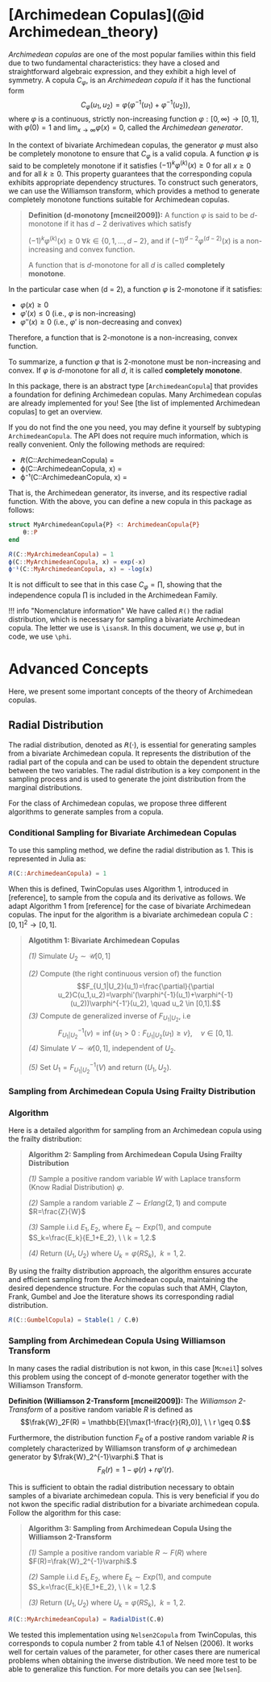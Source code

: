 # [Archimedean Copulas](@id Archimedean_theory)

*Archimedean copulas* are one of the most popular families within this field due to two fundamental characteristics: they have a closed and straightforward algebraic expression, and they exhibit a high level of symmetry. A copula $C_\varphi$, is an *Archimedean copula* if it has the functional form
$$C_\varphi(u_1, u_2) = \varphi(\varphi^{-1}(u_1) + \varphi^{-1}(u_2)),$$
where $\varphi$ is a continuous, strictly non-increasing function $\varphi: [0, \infty) \to [0, 1],$ with $\varphi(0)=1$ and $\lim_{x \to \infty}\varphi(x)=0,$ called the *Archimedean generator*.

In the context of bivariate Archimedean copulas, the generator $\varphi$ must also be completely monotone to ensure that $C_\varphi$ is a valid copula. A function $\varphi$ is said to be completely monotone if it satisfies $(-1)^k \varphi^{(k)}(x) \ge 0$ for all $x \ge 0$ and for all $k \ge 0$. This property guarantees that the corresponding copula exhibits appropriate dependency structures. To construct such generators, we can use the Williamson transform, which provides a method to generate completely monotone functions suitable for Archimedean copulas.

> **Definition (d-monotony [mcneil2009]):** A function $\varphi$ is said to be $d$-monotone if it has $d-2$ derivatives which satisfy 
>
> $(-1)^k \varphi^{(k)}(x) \ge 0 \;\forall k \in \{0, 1, \ldots, d-2\},$ and if $(-1)^{d-2}\varphi^{(d-2)}(x)$ is a non-increasing and convex function. 
>
> A function that is $d$-monotone for all $d$ is called **completely monotone**.

In the particular case when \(d = 2\), a function $\varphi$ is 2-monotone if it satisfies:

- $\varphi(x) \ge 0$
- $\varphi'(x) \le 0$ (i.e., $\varphi$ is non-increasing)
- $\varphi''(x) \ge 0$ (i.e., $\varphi'$ is non-decreasing and convex)

Therefore, a function that is 2-monotone is a non-increasing, convex function.

To summarize, a function $\varphi$ that is 2-monotone must be non-increasing and convex. If $\varphi$ is $d$-monotone for all $d$, it is called **completely monotone**.

In this package, there is an abstract type [`ArchimedeanCopula`] that provides a foundation for defining Archimedean copulas. Many Archimedean copulas are already implemented for you! See [the list of implemented Archimedean copulas] to get an overview.

If you do not find the one you need, you may define it yourself by subtyping `ArchimedeanCopula`. The API does not require much information, which is really convenient. Only the following methods are required:

* 𝘙(C::ArchimedeanCopula) =
* ϕ(C::ArchimedeanCopula, x) = 
* ϕ⁻¹(C::ArchimedeanCopula, x) =

That is, the Archimedean generator, its inverse, and its respective radial function. With the above, you can define a new copula in this package as follows: 

```julia
struct MyArchimedeanCopula{P} <: ArchimedeanCopula{P}
    θ::P
end

𝘙(C::MyArchimedeanCopula) = 1
ϕ(C::MyArchimedeanCopula, x) = exp(-x)
ϕ⁻¹(C::MyArchimedeanCopula, x) = -log(x)
```
It is not difficult to see that in this case $C_\varphi = \prod,$ showing that the independence copula $\prod$ is included in the Archimedean Family.

!!! info "Nomenclature information"
    We have called `𝘙()` the radial distribution, which is necessary for sampling a bivariate Archimedean copula. The letter we use is `\isansR`. In this document, we use $\varphi$, but in code, we use `\phi`.

# Advanced Concepts

Here, we present some important concepts of the theory of Archimedean copulas.

## Radial Distribution

The radial distribution, denoted as $𝘙(\cdot)$, is essential for generating samples from a bivariate Archimedean copula. It represents the distribution of the radial part of the copula and can be used to obtain the dependent structure between the two variables. The radial distribution is a key component in the sampling process and is used to generate the joint distribution from the marginal distributions.

For the class of Archimedean copulas, we propose three different algorithms to generate samples from a copula.

### Conditional Sampling for Bivariate Archimedean Copulas
To use this sampling method, we define the radial distribution as 1. This is represented in Julia as:

```Julia
𝘙(C::ArchimedeanCopula) = 1
```
When this is defined, TwinCopulas uses Algorithm 1, introduced in [reference], to sample from the copula and its derivative as follows. We adapt Algorithm 1 from [reference] for the case of bivariate Archimedean copulas. The input for the algorithm is a bivariate archimedean copula $C: [0,1]^2 \to [0,1].$

> **Algotithm 1: Bivariate Archimedean Copulas**
> 
> *(1)* Simulate $U_2 \sim \mathcal{U}[0,1]$
>
> *(2)* Compute (the right continuous version of) the function $$F_{U_1|U_2}(u_1)=\frac{\partial}{\partial u_2}C(u_1,u_2)=\varphi'(\varphi^{-1}(u_1)+\varphi^{-1}(u_2))\varphi^{-1'}(u_2), \quad u_2 \in [0,1].$$
> *(3)* Compute de generalized inverse of $F_{U_1|U_2},$ i.e $$F^{-1}_{U_1|U_2}(v)=\inf\{u_1 > 0: F_{U_1|U_2}(u_1)\geq v\}, \quad v \in [0,1].$$ 
> *(4)* Simulate $V \sim \mathcal{U}[0,1],$ independent of $U_2.$
>
> *(5)* Set $U_1 = F^{-1}_{U_1|U_2}(V)$ and return $(U_1, U_2).$

### Sampling from Archimedean Copula Using Frailty Distribution

### Algorithm

Here is a detailed algorithm for sampling from an Archimedean copula using the frailty distribution:

> **Algorithm 2: Sampling from Archimedean Copula Using Frailty Distribution**
> 
> *(1)* Sample a positive random variable $W$ with Laplace transform (Know Radial Distribution) $\varphi.$
>
> *(2)* Sample a random variable $Z \sim Erlang(2, 1)$ and compute $R=\frac{Z}{W}$ 
>
> *(3)* Sample i.i.d $E_1, E_2,$ where $E_k \sim Exp(1),$ and compute $S_k=\frac{E_k}{E_1+E_2}, \ \ k = 1,2.$ 
>
> *(4)* Return $(U_1, U_2)$ where $U_k=\varphi(RS_k), \ \ k=1,2.$

By using the frailty distribution approach, the algorithm ensures accurate and efficient sampling from the Archimedean copula, maintaining the desired dependence structure. For the copulas such that AMH, Clayton, Frank, Gumbel and Joe the literature shows its corresponding radial distribution.

```Julia
𝘙(C::GumbelCopula) = Stable(1 / C.θ)
```

### Sampling from Archimedean Copula Using Williamson Transform

In many cases the radial distribution is not kwon, in this case [`Mcneil`] solves this problem using the concept of d-monote generator together with the Williamson Transform.

**Definition (Williamson 2-Transform [mcneil2009]):** The *Williamson 2-Transform* of a positive random variable $R$ is defined as
$$\frak{W}_2F(R) = \mathbb{E}[\max(1-\frac{r}{R},0)], \ \ r \geq 0.$$

Furthermore, the distribution function $F_R$ of a postive random variable $R$ is completely characterized by Williamson transform of $\varphi$ archimedean generator by $\frak{W}_2^{-1}\varphi.$ That is
$$F_R(r)=1-\varphi(r)+r\varphi'(r).$$

This is sufficient to obtain the radial distribution necessary to obtain samples of a bivariate archimedean copula. This is very beneficial if you do not kwon the specific radial distribution for a bivariate archimedean copula. Follow the algorithm for this case:

> **Algorithm 3: Sampling from Archimedean Copula Using the Williamson 2-Transform**
> 
> *(1)* Sample a positive random variable $R\sim F(R)$ where $F(R)=\frak{W}_2^{-1}\varphi$.$
>
> *(2)* Sample i.i.d $E_1, E_2,$ where $E_k \sim Exp(1),$ and compute $S_k=\frac{E_k}{E_1+E_2}, \ \ k = 1,2.$ 
>
> *(3)* Return $(U_1, U_2)$ where $U_k=\varphi(RS_k), \ \ k=1,2.$

```Julia
𝘙(C::MyArchimedeanCopula) = RadialDist(C.θ)
```

We tested this implementation using `Nelsen2Copula` from TwinCopulas, this corresponds to copula number 2 from table 4.1 of Nelsen (2006). It works well for certain values of the parameter, for other cases there are numerical problems when obtaining the inverse distribution. We need more test to be able to generalize this function. For more details you can see [`Nelsen`]. 